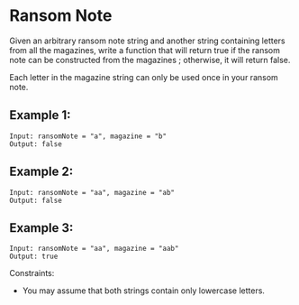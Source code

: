 # Ransom Note

Given an arbitrary ransom note string and another string containing letters from all the magazines, write a function that will return true if the ransom note can be constructed from the magazines ; otherwise, it will return false.

Each letter in the magazine string can only be used once in your ransom note.

## Example 1:
```
Input: ransomNote = "a", magazine = "b"
Output: false
```
## Example 2:
```
Input: ransomNote = "aa", magazine = "ab"
Output: false
```
## Example 3:
```
Input: ransomNote = "aa", magazine = "aab"
Output: true
```

Constraints:
- You may assume that both strings contain only lowercase letters.

